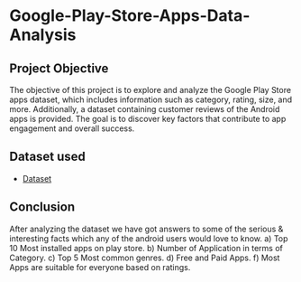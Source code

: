 # Google-Play-Store-Apps-Data-Analysis

## Project Objective
The objective of this project is to explore and analyze the Google Play Store apps dataset, which includes information such as category, rating, size, and more. Additionally, a dataset containing customer reviews of the Android apps is provided. The goal is to discover key factors that contribute to app engagement and overall success.

## Dataset used
- <a href="https://github.com/Saurabhjb07/Google-Play-Store-Apps-Data-Analysis/blob/main/googleplaystore.xlsx">Dataset</a>

## Conclusion
After analyzing the dataset we have got answers to some of the serious & interesting facts which any of the android users would love to know. 
a)	Top 10 Most installed apps on play store.
b)	Number of Application in terms of Category.
c)	Top 5 Most common genres.
d)	Free and Paid Apps.
f)	Most Apps are suitable for everyone based on ratings.
